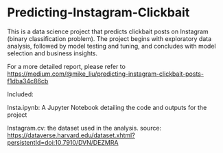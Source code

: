 # Predicting-Instagram-Clickbait

This is a data science project that predicts clickbait posts on Instagram (binary classification problem). The project begins with exploratory data analysis, followed by model testing and tuning, and concludes with model selection and business insights.

For a more detailed report, please refer to https://medium.com/@mike_liu/predicting-instagram-clickbait-posts-f1dba34c86cb

Included: 

Insta.ipynb: A Jupyter Notebook detailing the code and outputs for the project

Instagram.cv: the dataset used in the analysis. source: https://dataverse.harvard.edu/dataset.xhtml?persistentId=doi:10.7910/DVN/DEZMRA 
